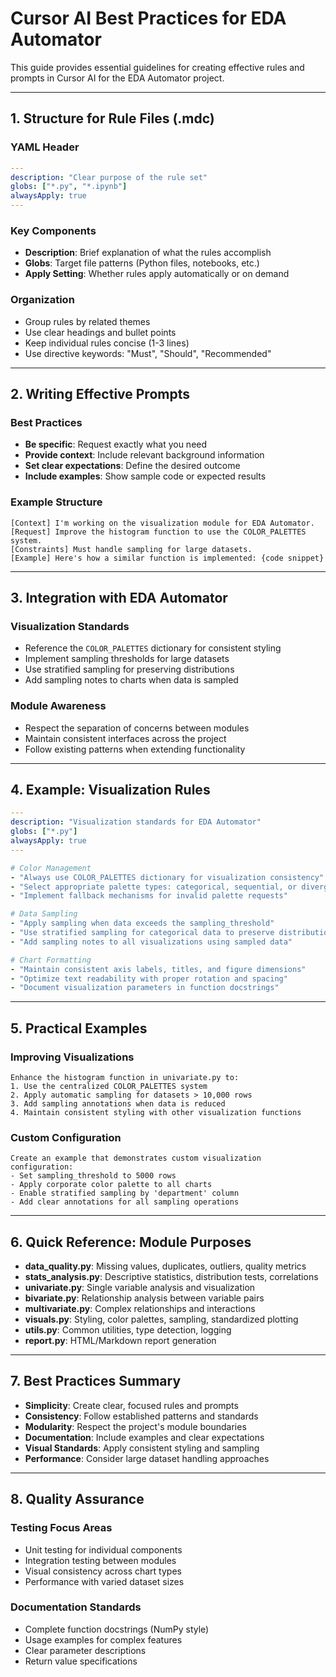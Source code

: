 # **Cursor AI Best Practices for EDA Automator**

This guide provides essential guidelines for creating effective rules and prompts in Cursor AI for the EDA Automator project.

---

## **1. Structure for Rule Files (.mdc)**

### YAML Header
```yaml
---
description: "Clear purpose of the rule set"
globs: ["*.py", "*.ipynb"]
alwaysApply: true
---
```

### Key Components
- **Description**: Brief explanation of what the rules accomplish
- **Globs**: Target file patterns (Python files, notebooks, etc.)
- **Apply Setting**: Whether rules apply automatically or on demand

### Organization
- Group rules by related themes
- Use clear headings and bullet points
- Keep individual rules concise (1-3 lines)
- Use directive keywords: "Must", "Should", "Recommended"

---

## **2. Writing Effective Prompts**

### Best Practices
- **Be specific**: Request exactly what you need
- **Provide context**: Include relevant background information
- **Set clear expectations**: Define the desired outcome
- **Include examples**: Show sample code or expected results

### Example Structure
```
[Context] I'm working on the visualization module for EDA Automator.
[Request] Improve the histogram function to use the COLOR_PALETTES system.
[Constraints] Must handle sampling for large datasets.
[Example] Here's how a similar function is implemented: {code snippet}
```

---

## **3. Integration with EDA Automator**

### Visualization Standards
- Reference the `COLOR_PALETTES` dictionary for consistent styling
- Implement sampling thresholds for large datasets
- Use stratified sampling for preserving distributions
- Add sampling notes to charts when data is sampled

### Module Awareness
- Respect the separation of concerns between modules
- Maintain consistent interfaces across the project
- Follow existing patterns when extending functionality

---

## **4. Example: Visualization Rules**

```yaml
---
description: "Visualization standards for EDA Automator"
globs: ["*.py"]
alwaysApply: true
---

# Color Management
- "Always use COLOR_PALETTES dictionary for visualization consistency"
- "Select appropriate palette types: categorical, sequential, or diverging"
- "Implement fallback mechanisms for invalid palette requests"

# Data Sampling
- "Apply sampling when data exceeds the sampling_threshold"
- "Use stratified sampling for categorical data to preserve distributions"
- "Add sampling notes to all visualizations using sampled data"

# Chart Formatting
- "Maintain consistent axis labels, titles, and figure dimensions"
- "Optimize text readability with proper rotation and spacing"
- "Document visualization parameters in function docstrings"
```

---

## **5. Practical Examples**

### Improving Visualizations
```
Enhance the histogram function in univariate.py to:
1. Use the centralized COLOR_PALETTES system
2. Apply automatic sampling for datasets > 10,000 rows
3. Add sampling annotations when data is reduced
4. Maintain consistent styling with other visualization functions
```

### Custom Configuration
```
Create an example that demonstrates custom visualization configuration:
- Set sampling_threshold to 5000 rows
- Apply corporate color palette to all charts
- Enable stratified sampling by 'department' column
- Add clear annotations for all sampling operations
```

---

## **6. Quick Reference: Module Purposes**

- **data_quality.py**: Missing values, duplicates, outliers, quality metrics
- **stats_analysis.py**: Descriptive statistics, distribution tests, correlations
- **univariate.py**: Single variable analysis and visualization
- **bivariate.py**: Relationship analysis between variable pairs
- **multivariate.py**: Complex relationships and interactions
- **visuals.py**: Styling, color palettes, sampling, standardized plotting
- **utils.py**: Common utilities, type detection, logging
- **report.py**: HTML/Markdown report generation

---

## **7. Best Practices Summary**

- **Simplicity**: Create clear, focused rules and prompts
- **Consistency**: Follow established patterns and standards
- **Modularity**: Respect the project's module boundaries
- **Documentation**: Include examples and clear expectations
- **Visual Standards**: Apply consistent styling and sampling
- **Performance**: Consider large dataset handling approaches

---

## **8. Quality Assurance**

### Testing Focus Areas
- Unit testing for individual components
- Integration testing between modules
- Visual consistency across chart types
- Performance with varied dataset sizes

### Documentation Standards
- Complete function docstrings (NumPy style)
- Usage examples for complex features
- Clear parameter descriptions
- Return value specifications

